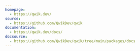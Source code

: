 ```yaml
---
homepage:
  - https://qwik.dev/
source:
  - https://github.com/QwikDev/qwik
documentation:
  - https://qwik.dev/docs/
docsource:
  - https://github.com/QwikDev/qwik/tree/main/packages/docs
---
```


